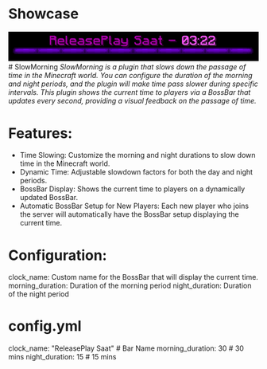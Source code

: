 # Showcase
<img src="https://raw.githubusercontent.com/utkayfirat/SlowMorning/refs/heads/main/gameplay.png">
# SlowMorning
<i>SlowMorning is a plugin that slows down the passage of time in the Minecraft world. You can configure the duration of the morning and night periods, and the plugin will make time pass slower during specific intervals. This plugin shows the current time to players via a BossBar that updates every second, providing a visual feedback on the passage of time.</i>

# Features:
- Time Slowing: Customize the morning and night durations to slow down time in the Minecraft world.
- Dynamic Time: Adjustable slowdown factors for both the day and night periods.
- BossBar Display: Shows the current time to players on a dynamically updated BossBar.
- Automatic BossBar Setup for New Players: Each new player who joins the server will automatically have the BossBar setup displaying the current time.

# Configuration:
 clock_name: Custom name for the BossBar that will display the current time.
 morning_duration: Duration of the morning period
 night_duration: Duration of the night period

# config.yml
 clock_name: "ReleasePlay Saat" # Bar Name
 morning_duration: 30 # 30 mins
 night_duration: 15 # 15 mins
